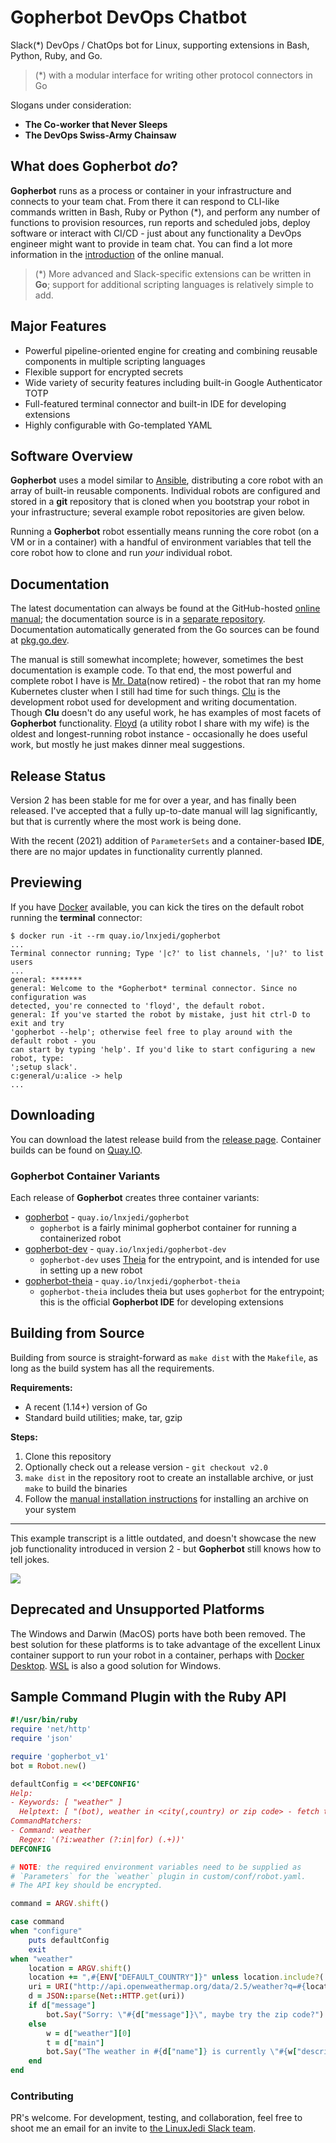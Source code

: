 # Gopherbot DevOps Chatbot

Slack(\*) DevOps / ChatOps bot for Linux, supporting extensions in Bash, Python, Ruby, and Go.

> (*) with a modular interface for writing other protocol connectors in Go

Slogans under consideration:
* **The Co-worker that Never Sleeps**
* **The DevOps Swiss-Army Chainsaw**

## What does Gopherbot *do*?
**Gopherbot** runs as a process or container in your infrastructure and connects to your team chat. From there it can respond to CLI-like commands written in Bash, Ruby or Python (\*), and perform any number of functions to provision resources, run reports and scheduled jobs, deploy software or interact with CI/CD - just about any functionality a DevOps engineer might want to provide in team chat. You can find a lot more information in the [introduction](https://lnxjedi.github.io/gopherbot/Introduction.html) of the online manual.

> (*) More advanced and Slack-specific extensions can be written in **Go**; support for additional scripting languages is relatively simple to add.

## Major Features
* Powerful pipeline-oriented engine for creating and combining reusable components in multiple scripting languages
* Flexible support for encrypted secrets
* Wide variety of security features including built-in Google Authenticator TOTP
* Full-featured terminal connector and built-in IDE for developing extensions
* Highly configurable with Go-templated YAML

## Software Overview
**Gopherbot** uses a model similar to [Ansible](https://ansible.com), distributing a core robot with an array of built-in reusable components. Individual robots are configured and stored in a **git** repository that is cloned when you bootstrap your robot in your infrastructure; several example robot repositories are given below.

Running a **Gopherbot** robot essentially means running the core robot (on a VM or in a container) with a handful of environment variables that tell the core robot how to clone and run *your* individual robot.

## Documentation
The latest documentation can always be found at the GitHub-hosted [online manual](https://lnxjedi.github.io/gopherbot); the documentation source is in a [separate repository](https://github.com/lnxjedi/gopherbot-doc). Documentation automatically generated from the Go sources can be found at [pkg.go.dev](https://pkg.go.dev/github.com/lnxjedi/gopherbot/v2).

The manual is still somewhat incomplete; however, sometimes the best documentation is example code. To that end, the most powerful and complete robot I have is [Mr. Data](https://github.com/parsley42/data-gopherbot)(now retired) - the robot that ran my home Kubernetes cluster when I still had time for such things. [Clu](https://github.com/parsley42/clu-gopherbot) is the development robot used for development and writing documentation. Though **Clu** doesn't do any useful work, he has examples of most facets of **Gopherbot** functionality. [Floyd](https://github.com/parsley42/floyd-gopherbot) (a utility robot I share with my wife) is the oldest and longest-running robot instance - occasionally he does useful work, but mostly he just makes dinner meal suggestions.

## Release Status
Version 2 has been stable for me for over a year, and has finally been released. I've accepted that a fully up-to-date manual will lag significantly, but that is currently where the most work is being done.

With the recent (2021) addition of `ParameterSets` and a container-based **IDE**, there are no major updates in functionality currently planned.

## Previewing
If you have [Docker](https://www.docker.com/) available, you can kick the tires on the default robot running the **terminal** connector:
```
$ docker run -it --rm quay.io/lnxjedi/gopherbot
...
Terminal connector running; Type '|c?' to list channels, '|u?' to list users
...
general: *******
general: Welcome to the *Gopherbot* terminal connector. Since no configuration was
detected, you're connected to 'floyd', the default robot.
general: If you've started the robot by mistake, just hit ctrl-D to exit and try
'gopherbot --help'; otherwise feel free to play around with the default robot - you
can start by typing 'help'. If you'd like to start configuring a new robot, type:
';setup slack'.
c:general/u:alice -> help
...
```

## Downloading
You can download the latest release build from the [release page](https://github.com/lnxjedi/gopherbot/releases/latest). Container builds can be found on [Quay.IO](https://quay.io/organization/lnxjedi).

### Gopherbot Container Variants
Each release of **Gopherbot** creates three container variants:
* [gopherbot](https://quay.io/repository/lnxjedi/gopherbot) - `quay.io/lnxjedi/gopherbot`
  * `gopherbot` is a fairly minimal gopherbot container for running a containerized robot
* [gopherbot-dev](https://quay.io/repository/lnxjedi/gopherbot-dev) - `quay.io/lnxjedi/gopherbot-dev`
  * `gopherbot-dev` uses [Theia](https://github.com/theia-ide/theia-apps) for the entrypoint, and is intended for use in setting up a new robot
* [gopherbot-theia](https://quay.io/repository/lnxjedi/gopherbot-theia) - `quay.io/lnxjedi/gopherbot-theia`
  * `gopherbot-theia` includes theia but uses `gopherbot` for the entrypoint; this is the official **Gopherbot IDE** for developing extensions

## Building from Source
Building from source is straight-forward as `make dist` with the `Makefile`, as long as the build system has all the requirements.

**Requirements:**
* A recent (1.14+) version of Go
* Standard build utilities; make, tar, gzip

**Steps:**
1. Clone this repository
1. Optionally check out a release version - `git checkout v2.0`
1. `make dist` in the repository root to create an installable archive, or just `make` to build the binaries
1. Follow the [manual installation instructions](https://lnxjedi.github.io/gopherbot/install/ManualInstall.html) for installing an archive on your system

---

This example transcript is a little outdated, and doesn't showcase the new job functionality introduced in version 2 - but **Gopherbot** still knows how to tell jokes.

![](https://raw.githubusercontent.com/wiki/lnxjedi/gopherbot/botdemo.gif)

## Deprecated and Unsupported Platforms
The Windows and Darwin (MacOS) ports have both been removed. The best solution for these platforms is to take advantage of the excellent Linux container support to run your robot in a container, perhaps with [Docker Desktop](https://www.docker.com/products/docker-desktop). [WSL](https://docs.microsoft.com/en-us/windows/wsl/install) is also a good solution for Windows.

## Sample Command Plugin with the Ruby API
```ruby
#!/usr/bin/ruby
require 'net/http'
require 'json'

require 'gopherbot_v1'
bot = Robot.new()

defaultConfig = <<'DEFCONFIG'
Help:
- Keywords: [ "weather" ]
  Helptext: [ "(bot), weather in <city(,country) or zip code> - fetch the weather from OpenWeatherMap" ]
CommandMatchers:
- Command: weather
  Regex: '(?i:weather (?:in|for) (.+))'
DEFCONFIG

# NOTE: the required environment variables need to be supplied as
# `Parameters` for the `weather` plugin in custom/conf/robot.yaml.
# The API key should be encrypted.

command = ARGV.shift()

case command
when "configure"
    puts defaultConfig
    exit
when "weather"
    location = ARGV.shift()
    location += ",#{ENV["DEFAULT_COUNTRY"]}" unless location.include?(',')
    uri = URI("http://api.openweathermap.org/data/2.5/weather?q=#{location}&units=#{ENV["TEMP_UNITS"]}&APPID=#{ENV["OWM_APIKEY"]}")
    d = JSON::parse(Net::HTTP.get(uri))
    if d["message"]
        bot.Say("Sorry: \"#{d["message"]}\", maybe try the zip code?")
    else
        w = d["weather"][0]
        t = d["main"]
        bot.Say("The weather in #{d["name"]} is currently \"#{w["description"]}\" and #{t["temp"]} degrees, with a forecast low of #{t["temp_min"]} and high of #{t["temp_max"]}")
    end
end
```

### Contributing
PR's welcome. For development, testing, and collaboration, feel free to shoot me an email for an invite to [the LinuxJedi Slack team](https://linuxjedi.slack.com).
